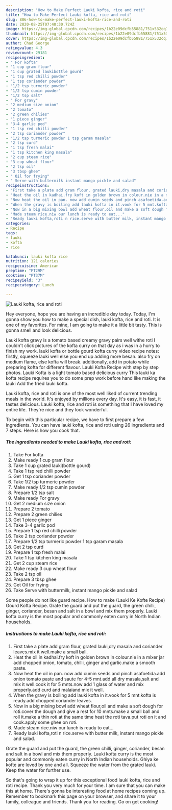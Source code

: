 ```yaml
---
description: "How to Make Perfect Lauki kofta, rice and roti"
title: "How to Make Perfect Lauki kofta, rice and roti"
slug: 806-how-to-make-perfect-lauki-kofta-rice-and-roti
date: 2020-08-25T07:40:30.724Z
image: https://img-global.cpcdn.com/recipes/1b22e09dcfb55881/751x532cq70/lauki-kofta-rice-and-roti-recipe-main-photo.jpg
thumbnail: https://img-global.cpcdn.com/recipes/1b22e09dcfb55881/751x532cq70/lauki-kofta-rice-and-roti-recipe-main-photo.jpg
cover: https://img-global.cpcdn.com/recipes/1b22e09dcfb55881/751x532cq70/lauki-kofta-rice-and-roti-recipe-main-photo.jpg
author: Chad George
ratingvalue: 4.3
reviewcount: 29181
recipeingredient:
- " For kofta"
- "1 cup gram flour"
- "1 cup grated laukibottle gourd"
- "1 tsp red chilli powder"
- "1 tsp coriander powder"
- "1/2 tsp turmeric powder"
- "1/2 tsp cumin powder"
- "1/2 tsp salt"
- " For gravy"
- "2 medium size onion"
- "2 tomato"
- "2 green chilies"
- "1 piece ginger"
- "3-4 garlic pod"
- "1 tsp red chilli powder"
- "2 tsp coriander powder"
- "1/2 tsp turmeric powder 1 tsp garam masala"
- "2 tsp curd"
- "1 tsp fresh malai"
- "1 tsp kitchen king masala"
- "2 cup steam rice"
- "3 cup wheat flour"
- "2 tsp oil"
- "3 tbsp ghee"
- " Oil for frying"
- " Serve with buttermilk instant mango pickle and salad"
recipeinstructions:
- "First take a plate add gram flour, grated lauki,dry masala and coriander leaves.mix it well.make a small ball."
- "Heat the oil in kadhai.fry koft in golden brown in colour.nie in a mixer jar add chopped onion, tomato, chilli, ginger and garlic.make a smooth paste."
- "Now heat the oil in pan. now add cumin seeds and pinch asafoetida.add onion tomato paste and saute for 4-5 mnt.add all dry masala,salt and mix it well.cook it for 5 mnts.now add 1 glass of water and mix properly.add curd and malaiand mix it well."
- "When the gravy is boiling add lauki kofta in it.vook for 5 mnt.kofta is ready.add chopped coriander leaves."
- "Now in a big mixing bowl add wheat flour,oil and make a soft dough for roti.cover the dough and give a rest for 10 mnts.make a small ball and roll it.make a thin roti.at the same time heat the roti tava.put roti on it and cook.apply some ghee on roti."
- "Made steam rice.niw our lunch is ready to eat..."
- "Ready lauki kofta,roti n rice.serve with butter milk, instant mango pickle and salad."
categories:
- Recipe
tags:
- lauki
- kofta
- rice

katakunci: lauki kofta rice 
nutrition: 121 calories
recipecuisine: American
preptime: "PT29M"
cooktime: "PT37M"
recipeyield: "3"
recipecategory: Lunch

---
```



![Lauki kofta, rice and roti](https://img-global.cpcdn.com/recipes/1b22e09dcfb55881/751x532cq70/lauki-kofta-rice-and-roti-recipe-main-photo.jpg)

Hey everyone, hope you are having an incredible day today. Today, I'm gonna show you how to make a special dish, lauki kofta, rice and roti. It is one of my favorites. For mine, I am going to make it a little bit tasty. This is gonna smell and look delicious.

Lauki kofta gravy is a tomato based creamy gravy pairs well withe roti I couldn&#39;t click pictures of the kofta curry on that day as i was in a hurry to finish my work. lauki kofta or bottle gourd kofta curry video recipe notes: firstly, squeeze lauki well else you end up adding more besan. also fry on medium flame, else kofta will break. additionally, add in potato while preparing kofta for different flavour. Lauki Kofta Recipe with step by step photos. Lauki Kofta is a light tomato based delicious curry This lauki ka kofta recipe requires you to do some prep work before hand like making the lauki Add the fried lauki kofta.

Lauki kofta, rice and roti is one of the most well liked of current trending meals in the world. It's enjoyed by millions every day. It's easy, it is fast, it tastes delicious. Lauki kofta, rice and roti is something that I have loved my entire life. They're nice and they look wonderful.


To begin with this particular recipe, we have to first prepare a few ingredients. You can have lauki kofta, rice and roti using 26 ingredients and 7 steps. Here is how you cook that.

<!--inarticleads1-->

##### The ingredients needed to make Lauki kofta, rice and roti:

1. Take  For kofta
1. Make ready 1 cup gram flour
1. Take 1 cup grated lauki(bottle gourd)
1. Take 1 tsp red chilli powder
1. Get 1 tsp coriander powder
1. Take 1/2 tsp turmeric powder
1. Make ready 1/2 tsp cumin powder
1. Prepare 1/2 tsp salt
1. Make ready  For gravy
1. Get 2 medium size onion
1. Prepare 2 tomato
1. Prepare 2 green chilies
1. Get 1 piece ginger
1. Take 3-4 garlic pod
1. Prepare 1 tsp red chilli powder
1. Take 2 tsp coriander powder
1. Prepare 1/2 tsp turmeric powder 1 tsp garam masala
1. Get 2 tsp curd
1. Prepare 1 tsp fresh malai
1. Take 1 tsp kitchen king masala
1. Get 2 cup steam rice
1. Make ready 3 cup wheat flour
1. Take 2 tsp oil
1. Prepare 3 tbsp ghee
1. Get  Oil for frying
1. Take  Serve with buttermilk, instant mango pickle and salad


Some people do not like guard recipe. How to make (Lauki Ke Kofte Recipe) Gourd Kofta Recipe. Grate the guard and put the guard, the green chilli, ginger, coriander, besan and salt in a bowl and mix them properly. Lauki kofta curry is the most popular and commonly eaten curry in North Indian households. 

<!--inarticleads2-->

##### Instructions to make Lauki kofta, rice and roti:

1. First take a plate add gram flour, grated lauki,dry masala and coriander leaves.mix it well.make a small ball.
1. Heat the oil in kadhai.fry koft in golden brown in colour.nie in a mixer jar add chopped onion, tomato, chilli, ginger and garlic.make a smooth paste.
1. Now heat the oil in pan. now add cumin seeds and pinch asafoetida.add onion tomato paste and saute for 4-5 mnt.add all dry masala,salt and mix it well.cook it for 5 mnts.now add 1 glass of water and mix properly.add curd and malaiand mix it well.
1. When the gravy is boiling add lauki kofta in it.vook for 5 mnt.kofta is ready.add chopped coriander leaves.
1. Now in a big mixing bowl add wheat flour,oil and make a soft dough for roti.cover the dough and give a rest for 10 mnts.make a small ball and roll it.make a thin roti.at the same time heat the roti tava.put roti on it and cook.apply some ghee on roti.
1. Made steam rice.niw our lunch is ready to eat...
1. Ready lauki kofta,roti n rice.serve with butter milk, instant mango pickle and salad.


Grate the guard and put the guard, the green chilli, ginger, coriander, besan and salt in a bowl and mix them properly. Lauki kofta curry is the most popular and commonly eaten curry in North Indian households. Ghiya ke kofte are loved by one and all. Squeeze the water from the grated lauki. Keep the water for further use. 

So that's going to wrap it up for this exceptional food lauki kofta, rice and roti recipe. Thank you very much for your time. I am sure that you can make this at home. There's gonna be interesting food at home recipes coming up. Remember to bookmark this page on your browser, and share it to your family, colleague and friends. Thank you for reading. Go on get cooking!
